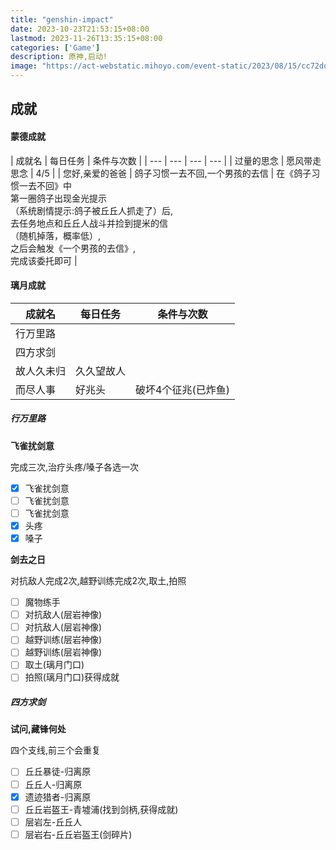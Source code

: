```yaml
---
title: "genshin-impact"
date: 2023-10-23T21:53:15+08:00
lastmod: 2023-11-26T13:35:15+08:00
categories: ['Game']
description: 原神,启动!
image: "https://act-webstatic.mihoyo.com/event-static/2023/08/15/cc72ddf351003a4a9b618e5f4697dad0_2771553456903788244.jpg"
---
```


## 成就

#### 蒙德成就

| 成就名 | 每日任务 | 条件与次数 |
| --- | --- | --- | --- |
| 过量的思念 | 愿风带走思念 | 4/5 |
| 您好,亲爱的爸爸 | 鸽子习惯一去不回,一个男孩的去信 | 在《鸽子习惯一去不回》中<br>第一圈鸽子出现金光提示<br>（系统剧情提示:鸽子被丘丘人抓走了）后,<br>去任务地点和丘丘人战斗并捡到提米的信<br>（随机掉落，概率低）,<br>之后会触发《一个男孩的去信》,<br>完成该委托即可 |


#### 璃月成就

| 成就名 | 每日任务 | 条件与次数 |
| --- | --- | --- |
| 行万里路 |||
| 四方求剑 |||
| 故人久未归 | 久久望故人 ||
| 而尽人事 | 好兆头 | 破坏4个征兆(已炸鱼) |

##### 行万里路

**飞雀扰剑意**

完成三次,治疗头疼/嗓子各选一次

- [x] 飞雀扰剑意
- [ ] 飞雀扰剑意
- [ ] 飞雀扰剑意
- [x] 头疼
- [x] 嗓子

**剑去之日**

对抗敌人完成2次,越野训练完成2次,取土,拍照

- [ ] 魔物练手
- [ ] 对抗敌人(层岩神像)
- [ ] 对抗敌人(层岩神像)
- [ ] 越野训练(层岩神像)
- [ ] 越野训练(层岩神像)
- [ ] 取土(璃月门口)
- [ ] 拍照(璃月门口)获得成就

##### 四方求剑

**试问,藏锋何处**

四个支线,前三个会重复

- [ ] 丘丘暴徒-归离原
- [ ] 丘丘人-归离原
- [x] 遗迹猎者-归离原
- [ ] 丘丘岩盔王-青墟浦(找到剑柄,获得成就)
- [ ] 层岩左-丘丘人
- [ ] 层岩右-丘丘岩盔王(剑碎片)
